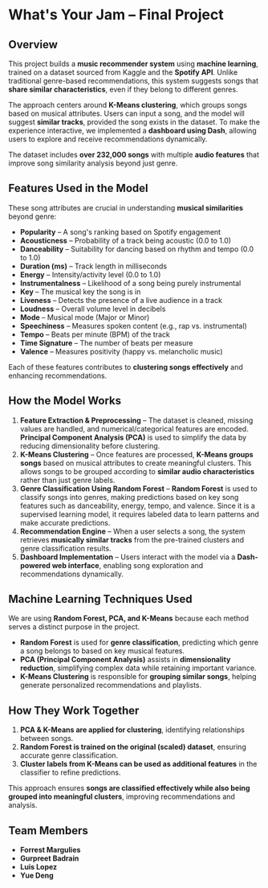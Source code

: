# What's Your Jam – Final Project

## Overview
This project builds a **music recommender system** using **machine learning**, trained on a dataset sourced from Kaggle and the **Spotify API**. Unlike traditional genre-based recommendations, this system suggests songs that **share similar characteristics**, even if they belong to different genres.

The approach centers around **K-Means clustering**, which groups songs based on musical attributes. Users can input a song, and the model will suggest **similar tracks**, provided the song exists in the dataset. To make the experience interactive, we implemented a **dashboard using Dash**, allowing users to explore and receive recommendations dynamically.

The dataset includes **over 232,000 songs** with multiple **audio features** that improve song similarity analysis beyond just genre.

## Features Used in the Model
These song attributes are crucial in understanding **musical similarities** beyond genre:
* **Popularity** – A song's ranking based on Spotify engagement
* **Acousticness** – Probability of a track being acoustic (0.0 to 1.0)
* **Danceability** – Suitability for dancing based on rhythm and tempo (0.0 to 1.0)
* **Duration (ms)** – Track length in milliseconds
* **Energy** – Intensity/activity level (0.0 to 1.0)
* **Instrumentalness** – Likelihood of a song being purely instrumental
* **Key** – The musical key the song is in
* **Liveness** – Detects the presence of a live audience in a track
* **Loudness** – Overall volume level in decibels
* **Mode** – Musical mode (Major or Minor)
* **Speechiness** – Measures spoken content (e.g., rap vs. instrumental)
* **Tempo** – Beats per minute (BPM) of the track
* **Time Signature** – The number of beats per measure
* **Valence** – Measures positivity (happy vs. melancholic music)

Each of these features contributes to **clustering songs effectively** and enhancing recommendations.

## How the Model Works
1. **Feature Extraction & Preprocessing** – The dataset is cleaned, missing values are handled, and numerical/categorical features are encoded. **Principal Component Analysis (PCA)** is used to simplify the data by reducing dimensionality before clustering.
2. **K-Means Clustering** – Once features are processed, **K-Means groups songs** based on musical attributes to create meaningful clusters. This allows songs to be grouped according to **similar audio characteristics** rather than just genre labels.
3. **Genre Classification Using Random Forest** – **Random Forest** is used to classify songs into genres, making predictions based on key song features such as danceability, energy, tempo, and valence. Since it is a supervised learning model, it requires labeled data to learn patterns and make accurate predictions.
4. **Recommendation Engine** – When a user selects a song, the system retrieves **musically similar tracks** from the pre-trained clusters and genre classification results.
5. **Dashboard Implementation** – Users interact with the model via a **Dash-powered web interface**, enabling song exploration and recommendations dynamically.

## Machine Learning Techniques Used
We are using **Random Forest, PCA, and K-Means** because each method serves a distinct purpose in the project.
* **Random Forest** is used for **genre classification**, predicting which genre a song belongs to based on key musical features.
* **PCA (Principal Component Analysis)** assists in **dimensionality reduction**, simplifying complex data while retaining important variance.
* **K-Means Clustering** is responsible for **grouping similar songs**, helping generate personalized recommendations and playlists.

## How They Work Together
1. **PCA & K-Means are applied for clustering**, identifying relationships between songs.
2. **Random Forest is trained on the original (scaled) dataset**, ensuring accurate genre classification.
3. **Cluster labels from K-Means can be used as additional features** in the classifier to refine predictions.

This approach ensures **songs are classified effectively while also being grouped into meaningful clusters**, improving recommendations and analysis.

## Team Members
* **Forrest Margulies**
* **Gurpreet Badrain**
* **Luis Lopez**
* **Yue Deng**